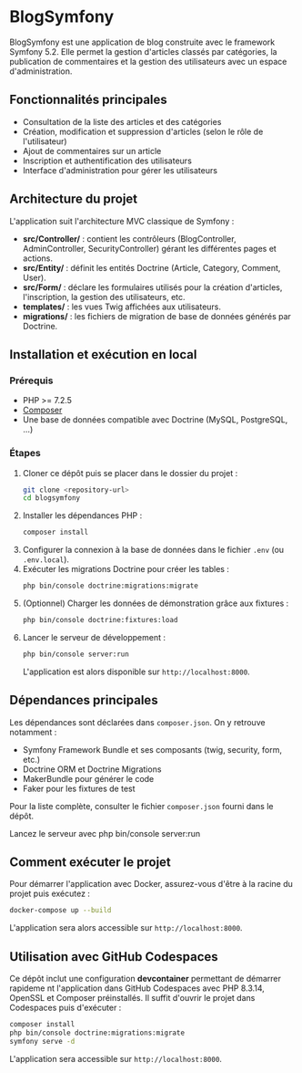 # BlogSymfony

BlogSymfony est une application de blog construite avec le framework Symfony 5.2. Elle permet la gestion d'articles classés par catégories, la publication de commentaires et la gestion des utilisateurs avec un espace d'administration.

## Fonctionnalités principales

- Consultation de la liste des articles et des catégories
- Création, modification et suppression d'articles (selon le rôle de l'utilisateur)
- Ajout de commentaires sur un article
- Inscription et authentification des utilisateurs
- Interface d'administration pour gérer les utilisateurs

## Architecture du projet

L'application suit l'architecture MVC classique de Symfony :

- **src/Controller/** : contient les contrôleurs (BlogController, AdminController, SecurityController) gérant les différentes pages et actions.
- **src/Entity/** : définit les entités Doctrine (Article, Category, Comment, User).
- **src/Form/** : déclare les formulaires utilisés pour la création d'articles, l'inscription, la gestion des utilisateurs, etc.
- **templates/** : les vues Twig affichées aux utilisateurs.
- **migrations/** : les fichiers de migration de base de données générés par Doctrine.

## Installation et exécution en local

### Prérequis

- PHP >= 7.2.5
- [Composer](https://getcomposer.org/)
- Une base de données compatible avec Doctrine (MySQL, PostgreSQL, …)

### Étapes

1. Cloner ce dépôt puis se placer dans le dossier du projet :
   ```bash
   git clone <repository-url>
   cd blogsymfony
   ```
2. Installer les dépendances PHP :
   ```bash
   composer install
   ```
3. Configurer la connexion à la base de données dans le fichier `.env` (ou `.env.local`).
4. Exécuter les migrations Doctrine pour créer les tables :
   ```bash
   php bin/console doctrine:migrations:migrate
   ```
5. (Optionnel) Charger les données de démonstration grâce aux fixtures :
   ```bash
   php bin/console doctrine:fixtures:load
   ```
6. Lancer le serveur de développement :
   ```bash
   php bin/console server:run
   ```
   L'application est alors disponible sur `http://localhost:8000`.

## Dépendances principales

Les dépendances sont déclarées dans `composer.json`. On y retrouve notamment :

- Symfony Framework Bundle et ses composants (twig, security, form, etc.)
- Doctrine ORM et Doctrine Migrations
- MakerBundle pour générer le code
- Faker pour les fixtures de test

Pour la liste complète, consulter le fichier `composer.json` fourni dans le dépôt.

Lancez le serveur avec php bin/console server:run

## Comment exécuter le projet

Pour démarrer l'application avec Docker, assurez-vous d'être à la racine du projet puis exécutez :

```bash
docker-compose up --build
```

L'application sera alors accessible sur `http://localhost:8000`.

## Utilisation avec GitHub Codespaces

Ce dépôt inclut une configuration **devcontainer** permettant de démarrer rapideme
nt l'application dans GitHub Codespaces avec PHP 8.3.14, OpenSSL et Composer préinstallés. Il suffit d'ouvrir le projet dans Codespaces puis d'exécuter :

```bash
composer install
php bin/console doctrine:migrations:migrate
symfony serve -d
```

L'application sera accessible sur `http://localhost:8000`.
